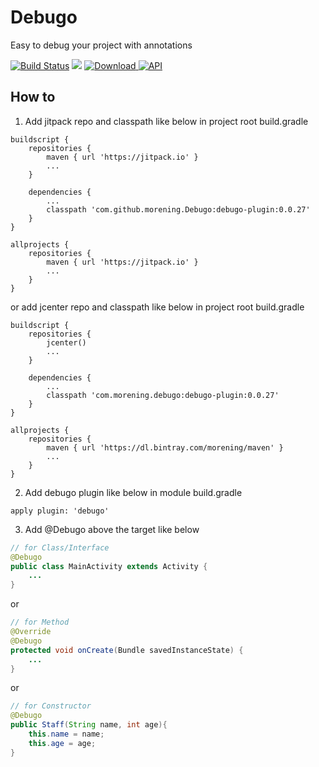# Debugo
Easy to debug your project with annotations

[![Build Status](https://travis-ci.org/morening/Debugo.svg?branch=master)](https://travis-ci.org/morening/Debugo)
[![](https://jitpack.io/v/morening/Debugo.svg)](https://jitpack.io/#morening/Debugo)
[ ![Download](https://api.bintray.com/packages/morening/maven/Debugo/images/download.svg) ](https://bintray.com/morening/maven/Debugo/_latestVersion)
[![API](https://img.shields.io/badge/API-16%2B-brightgreen.svg?style=flat)](https://android-arsenal.com/api?level=16)


## How to
1. Add jitpack repo and classpath like below in project root build.gradle
```
buildscript {
    repositories {
        maven { url 'https://jitpack.io' }
        ...
    }

    dependencies {
        ...
        classpath 'com.github.morening.Debugo:debugo-plugin:0.0.27'
    }
}

allprojects {
    repositories {
        maven { url 'https://jitpack.io' }
        ...
    }
}
```

or add jcenter repo and classpath like below in project root build.gradle
```
buildscript {
    repositories {
        jcenter()
        ...
    }

    dependencies {
        ...
        classpath 'com.morening.debugo:debugo-plugin:0.0.27'
    }
}

allprojects {
    repositories {
        maven { url 'https://dl.bintray.com/morening/maven' }
        ...
    }
}
```

2. Add debugo plugin like below in module build.gradle
```
apply plugin: 'debugo'
```

3. Add @Debugo above the target like below
```java
// for Class/Interface
@Debugo
public class MainActivity extends Activity {
    ...
}
```

or

```java
// for Method
@Override
@Debugo
protected void onCreate(Bundle savedInstanceState) {
    ...
}
```

or

```java
// for Constructor
@Debugo
public Staff(String name, int age){
    this.name = name;
    this.age = age;
}
```
